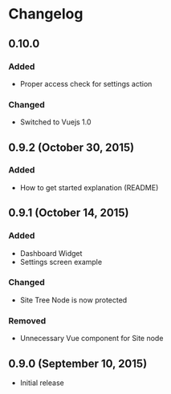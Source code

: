 # Changelog

## 0.10.0

### Added
- Proper access check for settings action

### Changed
- Switched to Vuejs 1.0

## 0.9.2 (October 30, 2015)

### Added
- How to get started explanation (README)

## 0.9.1 (October 14, 2015)

### Added
- Dashboard Widget
- Settings screen example

### Changed
- Site Tree Node is now protected

### Removed
- Unnecessary Vue component for Site node

## 0.9.0 (September 10, 2015)

- Initial release
